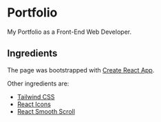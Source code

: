 # Portfolio

My Portfolio as a Front-End Web Developer.

## Ingredients

The page was bootstrapped with [Create React App](https://github.com/facebook/create-react-app).

Other ingredients are:

- [Tailwind CSS](https://tailwindcss.com/)
- [React Icons](https://react-icons.github.io/react-icons/)
- [React Smooth Scroll](https://github.com/fisshy/react-scroll)
